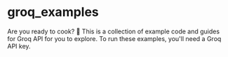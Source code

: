 # groq_examples
Are you ready to cook? 🚀 This is a collection of example code and guides for Groq API for you to explore. To run these examples, you'll need a Groq API key.
